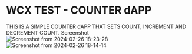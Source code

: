 # WCX TEST - COUNTER dAPP
THIS IS A SIMPLE COUNTER dAPP THAT SETS COUNT, INCREMENT AND DECREMENT COUNT.
Screenshot
![Screenshot from 2024-02-26 18-23-28](https://github.com/Dannyswiss1/W3CX-Tes-CounterdApp/assets/137540755/b28f3b8b-0d22-4601-a06c-c3c3b12734e3)
![Screenshot from 2024-02-26 18-14-14](https://github.com/Dannyswiss1/W3CX-Tes-CounterdApp/assets/137540755/97991989-e81c-427d-8098-43fc575dc055)

